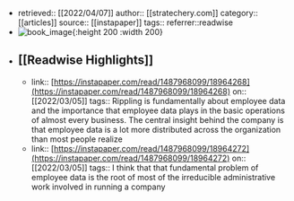 - retrieved:: [[2022/04/07]]
  author:: [[stratechery.com]]
  category:: [[articles]]
  source:: [[instapaper]]
  tags:: 
  referrer::readwise
- ![book_image](https://readwise-assets.s3.amazonaws.com/static/images/article3.5c705a01b476.png){:height 200 :width 200}
- ## [[Readwise Highlights]]
	- link:: [https://instapaper.com/read/1487968099/18964268](https://instapaper.com/read/1487968099/18964268)
	  on:: [[2022/03/05]]
	  tags:: 
	  Rippling is fundamentally about employee data and the importance that employee data plays in the basic operations of almost every business. The central insight behind the company is that employee data is a lot more distributed across the organization than most people realize
	- link:: [https://instapaper.com/read/1487968099/18964272](https://instapaper.com/read/1487968099/18964272)
	  on:: [[2022/03/05]]
	  tags:: 
	  I think that that fundamental problem of employee data is the root of most of the irreducible administrative work involved in running a company